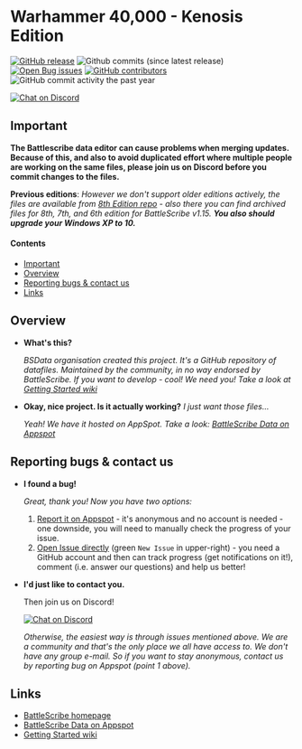 # Warhammer 40,000 - Kenosis Edition

[![GitHub release](https://img.shields.io/github/release/BSData/wh40k.svg?style=flat-square)](https://github.com/BSData/wh40k/releases/latest)
![Github commits (since latest release)](https://img.shields.io/github/commits-since/BSData/wh40k/latest.svg?style=flat-square)
[![Open Bug issues](https://img.shields.io/github/issues/bsdata/wh40k/Type%3A%20bug.svg?style=flat-square&label=bugs)](https://github.com/BSData/wh40k/issues?q=is%3Aissue+is%3Aopen+label%3A%22Type%3A+bug%22)
[![GitHub contributors](https://img.shields.io/github/contributors/BSData/wh40k.svg?style=flat-square)](https://github.com/BSData/wh40k/graphs/contributors)
![GitHub commit activity the past year](https://img.shields.io/github/commit-activity/y/BSData/wh40k.svg?style=flat-square)

[![Chat on Discord](https://img.shields.io/discord/558412685981777922?style=popout-square)](https://www.bsdata.net/contact)

## Important

[important]: #important

**The Battlescribe data editor can cause problems when merging updates. Because of this, and also to avoid duplicated effort where multiple people are working on the same files, please join us on Discord before you commit changes to the files.**

**Previous editions**: _However we don't support older editions actively, the files are available from [8th Edition repo](https://github.com/BSData/wh40k-8th-edition) - also there you can find archived files for 8th, 7th, and 6th edition for BattleScribe v1.15. **You also should upgrade your Windows XP to 10.**_

#### Contents

[contents]: #contents

-   [Important][]
-   [Overview][]
-   [Reporting bugs & contact us][]
-   [Links][]

[important]: #important
[overview]: #overview
[reporting bugs & contact us]: #reporting-bugs--contact-us
[links]: #links

## Overview

[overview]: #overview

-   **What's this?**

    _BSData organisation created this project. It's a GitHub repository of datafiles. Maintained by the community, in no way endorsed by BattleScribe. If you want to develop - cool! We need you! Take a look at [Getting Started wiki][]_

-   **Okay, nice project. Is it actually working?** _I just want those files..._

    _Yeah! We have it hosted on AppSpot. Take a look: [BattleScribe Data on Appspot][]_

## Reporting bugs & contact us

-   **I found a bug!**

    _Great, thank you! Now you have two options:_

    1. [Report it on Appspot][] - it's anonymous and no account is needed - one downside, you will need to manually check the progress of your issue.
    2. [Open Issue directly][] (green `New Issue` in upper-right) - you need a GitHub account and then can track progress (get notifications on it!), comment (i.e. answer our questions) and help us better!

-   **I'd just like to contact you.**

    Then join us on Discord!

    [![Chat on Discord](https://img.shields.io/discord/558412685981777922?style=popout-square)](https://www.bsdata.net/contact)

    _Otherwise, the easiest way is through issues mentioned above. We are a community and that's the only place we all have access to. We don't have any group e-mail. So if you want to stay anonymous, contact us by reporting bug on Appspot (point 1 above)._

[report it on appspot]: http://battlescribedata.appspot.com/#/repo/wh40k
[open issue directly]: https://github.com/BSData/wh40k/issues

## Links

-   [BattleScribe homepage][]
-   [BattleScribe Data on Appspot][]
-   [Getting Started wiki][]

[battlescribe homepage]: http://www.battlescribe.net/
[battlescribe data on appspot]: http://battlescribedata.appspot.com/#/repos
[getting started wiki]: https://github.com/BSData/catalogue-development/wiki/Getting-Started
